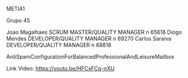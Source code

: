 METIA1

Grupo 45

Joao Magalhaes	SCRUM MASTER/QUALITY MANAGER	 	n 65618
Diogo Mendes		DEVELOPER/QUALITY MANAGER		n 69270
Carlos Saraiva	DEVELOPER/QUALITY MANAGER		n 68818


AntiSpamConfigurationForBalancedProfessionalAndLeisureMailbox


Link Video:
https://youtu.be/HFCxFCq-nXU